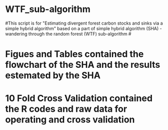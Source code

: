 # WTF_sub-algorithm 
#This script is for "Estimating divergent forest carbon stocks and sinks via a simple hybrid algorithm" based on a part of simple hybrid algorithm (SHA) - wandering through the random forest (WTF) sub-algorithm #
# Figues and Tables contained the flowchart of the SHA and the results estemated by the SHA #
# 10 Fold Cross Validation contained the R codes and raw data for operating and cross validation # 
